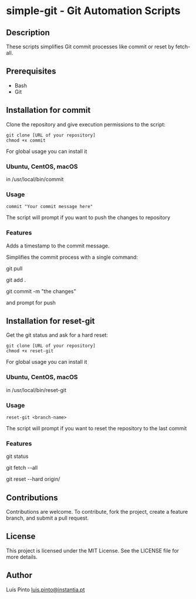 # simple-git - Git Automation Scripts

## Description
These scripts simplifies Git commit processes like commit or reset by fetch-all.

## Prerequisites
- Bash
- Git

## Installation for commit
Clone the repository and give execution permissions to the script:
```
git clone [URL of your repository]
chmod +x commit
```
For global usage you can install it 
### Ubuntu, CentOS, macOS
in /usr/local/bin/commit
### Usage
```
commit "Your commit message here"
```
The script will prompt if you want to push the changes to repository
### Features
Adds a timestamp to the commit message.

Simplifies the commit process with a single command:

git pull

git add .

git commit -m "the changes"

and prompt for push

## Installation for reset-git
Get the git status and ask for a hard reset:
```
git clone [URL of your repository]
chmod +x reset-git
```
For global usage you can install it 
### Ubuntu, CentOS, macOS
in /usr/local/bin/reset-git
### Usage
```
reset-git <branch-name>
```
The script will prompt if you want to reset the repository to the last commit

### Features
git status

git fetch --all

git reset --hard origin/<branch-name>

## Contributions
Contributions are welcome. 
To contribute, fork the project, create a feature branch, and submit a pull request.

## License
This project is licensed under the MIT License. See the LICENSE file for more details.

## Author
Luís Pinto
luis.pinto@instantia.pt
